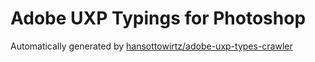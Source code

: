 # Adobe UXP Typings for Photoshop

Automatically generated by [hansottowirtz/adobe-uxp-types-crawler](https://github.com/hansottowirtz/adobe-uxp-types-crawler)
